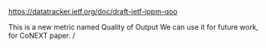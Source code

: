 https://datatracker.ietf.org/doc/draft-ietf-ippm-qoo

This is a new metric named Quality of Output 
We can use it for future work, for CoNEXT paper.
/
